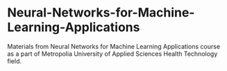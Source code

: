 # Neural-Networks-for-Machine-Learning-Applications
Materials from Neural Networks for Machine Learning Applications course as a part of Metropolia University of Applied Sciences Health Technology field.
